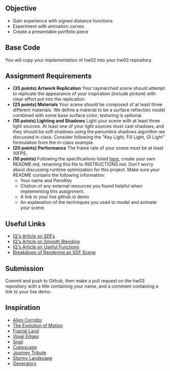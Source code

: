 
## Objective
- Gain experience with signed distance functions
- Experiment with animation curves
- Create a presentable portfolio piece

## Base Code

You will copy your implementation of hw02 into your hw03 repository.

## Assignment Requirements
- __(35 points) Artwork Replication__ Your raymarched scene should attempt to replicate the appearance of your inspiration (include picture) with clear effort put into the replication.
- __(25 points) Materials__ Your scene should be composed of at least three different materials. We define a material to be a surface reflection model combined with some base surface color; texturing is optional.
- __(10 points) Lighting and Shadows__ Light your scene with at least three light sources. At least one of your light sources must cast shadows, and they should be soft shadows using the penumbra shadows algorithm we discussed in class. Consider following the "Key Light, Fill Light, GI Light" formulation from the in-class example.
- __(20 points) Performance__ The frame rate of your scene must be at least 10FPS.
- __(10 points)__ Following the specifications listed
[here](https://github.com/pjcozzi/Articles/blob/master/CIS565/GitHubRepo/README.md),
create your own README.md, renaming this file to INSTRUCTIONS.md. Don't worry
about discussing runtime optimization for this project. Make sure your
README contains the following information:
  - Your name and PennKey
  - Citation of any external resources you found helpful when implementing this
  assignment.
  - A link to your live github.io demo
  - An explanation of the techniques you used to model and animate your scene.

## Useful Links
- [IQ's Article on SDFs](http://www.iquilezles.org/www/articles/distfunctions/distfunctions.htm)
- [IQ's Article on Smooth Blending](http://www.iquilezles.org/www/articles/smin/smin.htm)
- [IQ's Article on Useful Functions](http://www.iquilezles.org/www/articles/functions/functions.htm)
- [Breakdown of Rendering an SDF Scene](http://www.iquilezles.org/www/material/nvscene2008/rwwtt.pdf)


## Submission
Commit and push to Github, then make a pull request on the hw03 repository with a title containing your name, and a comment containing a link to your live demo.

## Inspiration
- [Alien Corridor](https://www.shadertoy.com/view/4slyRs)
- [The Evolution of Motion](https://www.shadertoy.com/view/XlfGzH)
- [Fractal Land](https://www.shadertoy.com/view/XsBXWt)
- [Voxel Edges](https://www.shadertoy.com/view/4dfGzs)
- [Snail](https://www.shadertoy.com/view/ld3Gz2)
- [Cubescape](https://www.shadertoy.com/view/Msl3Rr)
- [Journey Tribute](https://www.shadertoy.com/view/ldlcRf)
- [Stormy Landscape](https://www.shadertoy.com/view/4ts3z2)
- [Generators](https://www.shadertoy.com/view/Xtf3Rn)
